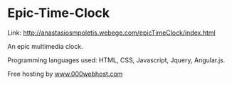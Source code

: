 # Epic-Time-Clock

Link: http://anastasiosmpoletis.webege.com/epicTimeClock/index.html

An epic multimedia clock.

Programming languages used: HTML, CSS, Javascript, Jquery, Angular.js.

Free hosting by www.000webhost.com
